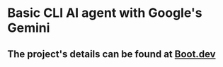 # Basic CLI AI agent with Google's Gemini

## The project's details can be found at [Boot.dev](https://www.boot.dev)

